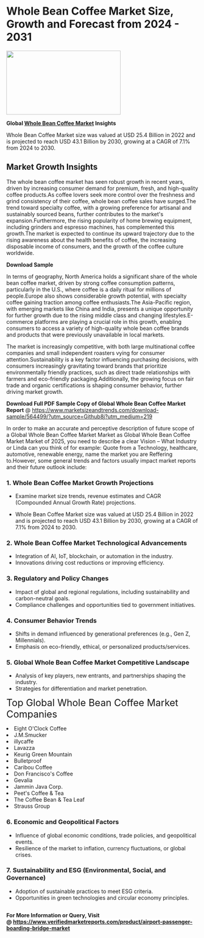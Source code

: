 <H1>Whole Bean Coffee Market Size, Growth and Forecast from 2024 - 2031</H1><img class="aligncenter size-medium wp-image-584254" src="https://thirdeyenews.in/wp-content/uploads/2024/09/Global-Market-Research-300x168.jpeg" alt="" width="300" height="168" /><p><strong>Global&nbsp;<a href="https://www.marketsizeandtrends.com/download-sample/564499/?utm_source=Github8j?utm_medium=219">Whole Bean Coffee Market</a> Insights</strong></p><p>Whole Bean Coffee Market size was valued at USD 25.4 Billion in 2022 and is projected to reach USD 43.1 Billion by 2030, growing at a CAGR of 7.1% from 2024 to 2030.</p><p><h2>Market Growth Insights</h2> <p>The whole bean coffee market has seen robust growth in recent years, driven by increasing consumer demand for premium, fresh, and high-quality coffee products.As coffee lovers seek more control over the freshness and grind consistency of their coffee, whole bean coffee sales have surged.The trend toward specialty coffee, with a growing preference for artisanal and sustainably sourced beans, further contributes to the market's expansion.Furthermore, the rising popularity of home brewing equipment, including grinders and espresso machines, has complemented this growth.The market is expected to continue its upward trajectory due to the rising awareness about the health benefits of coffee, the increasing disposable income of consumers, and the growth of the coffee culture worldwide.</p> <p><strong>Download Sample</strong></p> <p>In terms of geography, North America holds a significant share of the whole bean coffee market, driven by strong coffee consumption patterns, particularly in the U.S., where coffee is a daily ritual for millions of people.Europe also shows considerable growth potential, with specialty coffee gaining traction among coffee enthusiasts.The Asia-Pacific region, with emerging markets like China and India, presents a unique opportunity for further growth due to the rising middle class and changing lifestyles.E-commerce platforms are playing a crucial role in this growth, enabling consumers to access a variety of high-quality whole bean coffee brands and products that were previously unavailable in local markets.</p> <p>The market is increasingly competitive, with both large multinational coffee companies and small independent roasters vying for consumer attention.Sustainability is a key factor influencing purchasing decisions, with consumers increasingly gravitating toward brands that prioritize environmentally friendly practices, such as direct trade relationships with farmers and eco-friendly packaging.Additionally, the growing focus on fair trade and organic certifications is shaping consumer behavior, further driving market growth.</p> <p><span class=""><strong>Download Full PDF Sample Copy of Global Whole Bean Coffee Market Report</strong> @ <a href="https://www.marketsizeandtrends.com/download-sample/564499/?utm_source=Github8j?utm_medium=219" target="_blank">https://www.marketsizeandtrends.com/download-sample/564499/?utm_source=Github8j?utm_medium=219</a></span></p><p>In order to make an accurate and perceptive description of future scope of a Global&nbsp;Whole Bean Coffee Market Market as Global&nbsp;Whole Bean Coffee Market Market of 2025, you need to describe a clear Vision &ndash; What Industry or Linda can you think of for example: Quote from a Technology, healthcare, automotive, renewable energy, name the market you are Reffering to.However, some general trends and factors usually impact market reports and their future outlook include:</p><h3>1.&nbsp;<strong>Whole Bean Coffee Market Growth Projections</strong></h3><ul><li>Examine market size trends, revenue estimates and CAGR (Compounded Annual Growth Rate) projections.</li><li><p>Whole Bean Coffee Market size was valued at USD 25.4 Billion in 2022 and is projected to reach USD 43.1 Billion by 2030, growing at a CAGR of 7.1% from 2024 to 2030.</p></li></ul><h3>2.&nbsp;<strong>Whole Bean Coffee Market Technological Advancements</strong></h3><ul><li>Integration of AI, IoT, blockchain, or automation in the industry.</li><li>Innovations driving cost reductions or improving efficiency.</li></ul><h3>3.&nbsp;<strong>Regulatory and Policy Changes</strong></h3><ul><li>Impact of global and regional regulations, including sustainability and carbon-neutral goals.</li><li>Compliance challenges and opportunities tied to government initiatives.</li></ul><h3>4.&nbsp;<strong>Consumer Behavior Trends</strong></h3><ul><li>Shifts in demand influenced by generational preferences (e.g., Gen Z, Millennials).</li><li>Emphasis on eco-friendly, ethical, or personalized products/services.</li></ul><h3>5.&nbsp;<strong>Global Whole Bean Coffee Market Competitive Landscape</strong></h3><ul><li>Analysis of key players, new entrants, and partnerships shaping the industry.</li><li>Strategies for differentiation and market penetration.</li></ul><p data-pm-slice="1 1 []"><span style="color: inherit; font-family: inherit; font-size: 25px;">Top Global Whole Bean Coffee Market Companies</span></p><div class="" data-test-id=""><p><li>Eight O'Clock Coffee</li><li> J.M.Smucker</li><li> illycaffe</li><li> Lavazza</li><li> Keurig Green Mountain</li><li> Bulletproof</li><li> Caribou Coffee</li><li> Don Francisco's Coffee</li><li> Gevalia</li><li> Jammin Java Corp.</li><li> Peet's Coffee & Tea</li><li> The Coffee Bean & Tea Leaf</li><li> Strauss Group</li></p></div><h3>6.&nbsp;<strong>Economic and Geopolitical Factors</strong></h3><ul><li>Influence of global economic conditions, trade policies, and geopolitical events.</li><li>Resilience of the market to inflation, currency fluctuations, or global crises.</li></ul><h3>7.&nbsp;<strong>Sustainability and ESG (Environmental, Social, and Governance)</strong></h3><ul><li>Adoption of sustainable practices to meet ESG criteria.</li><li>Opportunities in green technologies and circular economy principles.</li></ul><h2><strong style="font-size: 14px;">For More Information or Query, Visit @&nbsp;</strong><a style="background-color: #ffffff; font-size: 14px;" href="https://www.marketsizeandtrends.com/report/whole-bean-coffee-market/" target="_blank">https://www.verifiedmarketreports.com/product/airport-passenger-boarding-bridge-market</a></h2>